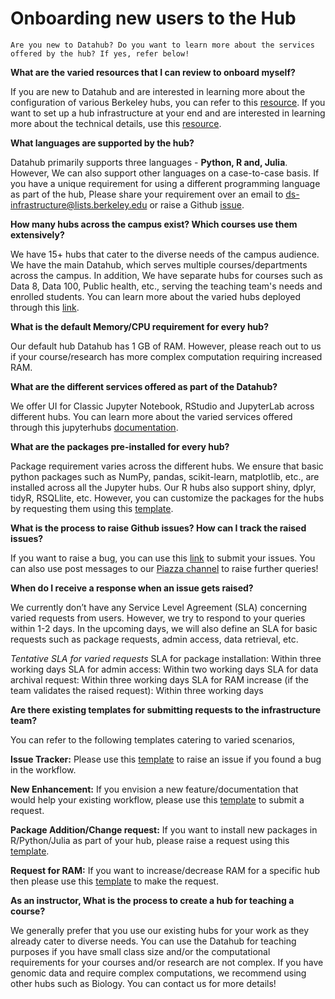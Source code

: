 # Onboarding new users to the Hub

```{note}
Are you new to Datahub? Do you want to learn more about the services offered by the hub? If yes, refer below!

```

**What are the varied resources that I can review to onboard myself?**

If you are new to Datahub and are interested in learning more about the configuration of various Berkeley hubs, you can refer to this [resource](https://docs.datahub.berkeley.edu/en/latest/). If you want to set up a hub infrastructure at your end and are interested in learning more about the technical details, use this [resource](https://zero-to-jupyterhub.readthedocs.io/en/latest/).

**What languages are supported by the hub?**

Datahub primarily supports three languages - **Python, R and, Julia**. However, We can also support other languages on a case-to-case basis. If you have a unique requirement for using a different programming language as part of the hub, Please share your requirement over an email to ds-infrastructure@lists.berkeley.edu or raise a Github [issue](https://github.com/berkeley-dsep-infra/datahub/issues/new/choose).

**How many hubs across the campus exist? Which courses use them extensively?**

We have 15+ hubs that cater to the diverse needs of the campus audience. We have the main Datahub, which serves multiple courses/departments across the campus. In addition, We have separate hubs for courses such as Data 8, Data 100, Public health, etc., serving the teaching team's needs and enrolled students. You can learn more about the varied hubs deployed through this [link](https://docs.datahub.berkeley.edu/en/latest/users/hubs.html).

**What is the default Memory/CPU requirement for every hub?**

Our default hub Datahub has 1 GB of RAM. However, please reach out to us if your course/research has more complex computation requiring increased RAM.

**What are the different services offered as part of the Datahub?**

We offer UI for Classic Jupyter Notebook, RStudio and JupyterLab across different hubs. You can learn more about the varied services offered through this jupyterhubs [documentation](https://docs.datahub.berkeley.edu/en/latest/users/services.html).

**What are the packages pre-installed for every hub?**

Package requirement varies across the different hubs. We ensure that basic python packages such as NumPy, pandas, scikit-learn, matplotlib, etc., are installed across all the Jupyter hubs. Our R hubs also support shiny, dplyr, tidyR, RSQLlite, etc. However, you can customize the packages for the hubs by requesting them using this [template](https://github.com/berkeley-dsep-infra/datahub/issues/new?assignees=&labels=support&template=datahub-package-addition---change-request.md&title=Request+python+package+X+for+class+Y).

**What is the process to raise Github issues? How can I track the raised issues?**

If you want to raise a bug, you can use this [link](https://github.com/berkeley-dsep-infra/datahub/issues/new/choose) to submit your issues. You can also use post messages to our [Piazza channel](https://piazza.com/class/ksqmnrrhvcl11f) to raise further queries!

**When do I receive a response when an issue gets raised?**

We currently don’t have any Service Level Agreement (SLA) concerning varied requests from users. However, we try to respond to your queries within 1-2 days. In the upcoming days, we will also define an SLA for basic requests such as package requests, admin access, data retrieval, etc.

*Tentative SLA for varied requests*
SLA for package installation: Within three working days
SLA for admin access: Within two working days
SLA for data archival request: Within three working days
SLA for RAM increase (if the team validates the raised request): Within three working days

**Are there existing templates for submitting requests to the infrastructure team?**

You can refer to the following templates catering to varied scenarios,

**Issue Tracker:** 
Please use this [template](https://github.com/berkeley-dsep-infra/datahub/issues/new?assignees=&labels=bug&template=bug_report.yml) to raise an issue if you found a bug in the workflow.

**New Enhancement:** If you envision a new feature/documentation that would help your existing workflow, please use this [template](https://github.com/berkeley-dsep-infra/datahub/issues/new?assignees=&labels=type%3A+enhancement&template=featurerequest.md) to submit a request.

**Package Addition/Change request:** If you want to install new packages in R/Python/Julia as part of your hub, please raise a request using this [template](https://github.com/berkeley-dsep-infra/datahub/issues/new?assignees=&labels=support&template=higher-resources.md&title=Request+more+RAM+for+class+X).

**Request for RAM:** If you want to increase/decrease RAM for a specific hub then please use this [template](https://github.com/berkeley-dsep-infra/datahub/issues/new?assignees=&labels=support&template=datahub-package-addition---change-request.md&title=Request+python+package+X+for+class+Y) to make the request.

**As an instructor, What is the process to create a hub for teaching a course?**

We generally prefer that you use our existing hubs for your work as they already cater to diverse needs. You can use the Datahub for teaching purposes if you have small class size and/or the computational requirements for your courses and/or research are not complex. If you have genomic data and require complex computations, we recommend using other hubs such as Biology. You can contact us for more details!
